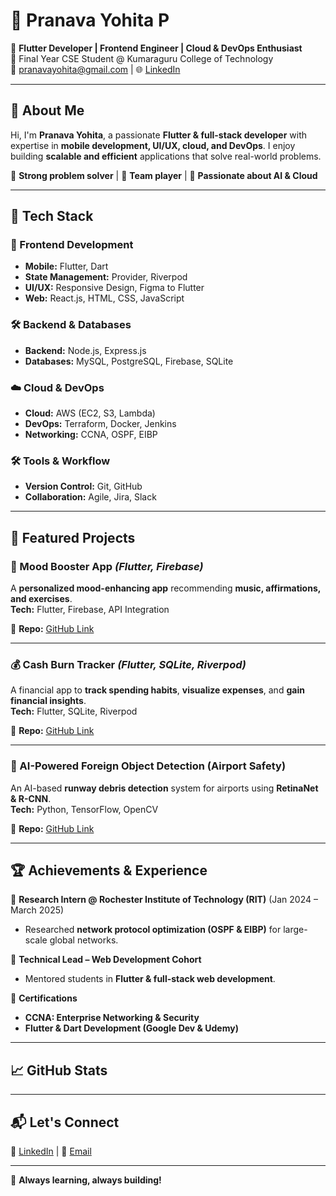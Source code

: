# 🚀 Pranava Yohita P  

🎯 **Flutter Developer | Frontend Engineer | Cloud & DevOps Enthusiast**  
📍 Final Year CSE Student @ Kumaraguru College of Technology  
📧 pranavayohita@gmail.com | 🌐 [LinkedIn](www.linkedin.com/in/pranava-yohita-pasupathi)  

---

## 🌟 About Me  

Hi, I'm **Pranava Yohita**, a passionate **Flutter & full-stack developer** with expertise in **mobile development, UI/UX, cloud, and DevOps**. I enjoy building **scalable and efficient** applications that solve real-world problems.  

🔹 **Strong problem solver** | 🔹 **Team player** | 🔹 **Passionate about AI & Cloud**  

---

## 🔧 Tech Stack  

### **🚀 Frontend Development**  
- **Mobile:** Flutter, Dart  
- **State Management:** Provider, Riverpod  
- **UI/UX:** Responsive Design, Figma to Flutter  
- **Web:** React.js, HTML, CSS, JavaScript  

### **🛠 Backend & Databases**  
- **Backend:** Node.js, Express.js  
- **Databases:** MySQL, PostgreSQL, Firebase, SQLite  

### **☁️ Cloud & DevOps**  
- **Cloud:** AWS (EC2, S3, Lambda)  
- **DevOps:** Terraform, Docker, Jenkins  
- **Networking:** CCNA, OSPF, EIBP  

### **🛠 Tools & Workflow**  
- **Version Control:** Git, GitHub  
- **Collaboration:** Agile, Jira, Slack  

---

## 📌 Featured Projects  

### **🌈 Mood Booster App** *(Flutter, Firebase)*  
A **personalized mood-enhancing app** recommending **music, affirmations, and exercises**.  
**Tech:** Flutter, Firebase, API Integration  

🔗 **Repo:** [GitHub Link](#)  

---

### **💰 Cash Burn Tracker** *(Flutter, SQLite, Riverpod)*  
A financial app to **track spending habits**, **visualize expenses**, and **gain financial insights**.  
**Tech:** Flutter, SQLite, Riverpod  

🔗 **Repo:** [GitHub Link](#)  

---

### **🛫 AI-Powered Foreign Object Detection (Airport Safety)**  
An AI-based **runway debris detection** system for airports using **RetinaNet & R-CNN**.  
**Tech:** Python, TensorFlow, OpenCV  

🔗 **Repo:** [GitHub Link](#)  

---

## 🏆 Achievements & Experience  

🔹 **Research Intern @ Rochester Institute of Technology (RIT)** (Jan 2024 – March 2025)  
- Researched **network protocol optimization (OSPF & EIBP)** for large-scale global networks.  

🔹 **Technical Lead – Web Development Cohort**  
- Mentored students in **Flutter & full-stack web development**.  

🔹 **Certifications**  
- **CCNA: Enterprise Networking & Security**  
- **Flutter & Dart Development (Google Dev & Udemy)**  

---

## 📈 GitHub Stats  

---

## 📬 Let's Connect  

💼 [LinkedIn](www.linkedin.com/in/pranava-yohita-pasupathi) | 💬 [Email](mailto:pranavayohita@gmail.com)  

---

🚀 **Always learning, always building!**  
